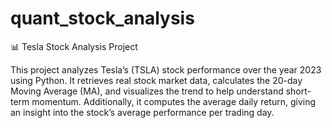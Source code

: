 # quant_stock_analysis
📊 Tesla Stock Analysis Project

This project analyzes Tesla’s (TSLA) stock performance over the year 2023 using Python. It retrieves real stock market data, calculates the 20-day Moving Average (MA), and visualizes the trend to help understand short-term momentum. Additionally, it computes the average daily return, giving an insight into the stock’s average performance per trading day.
